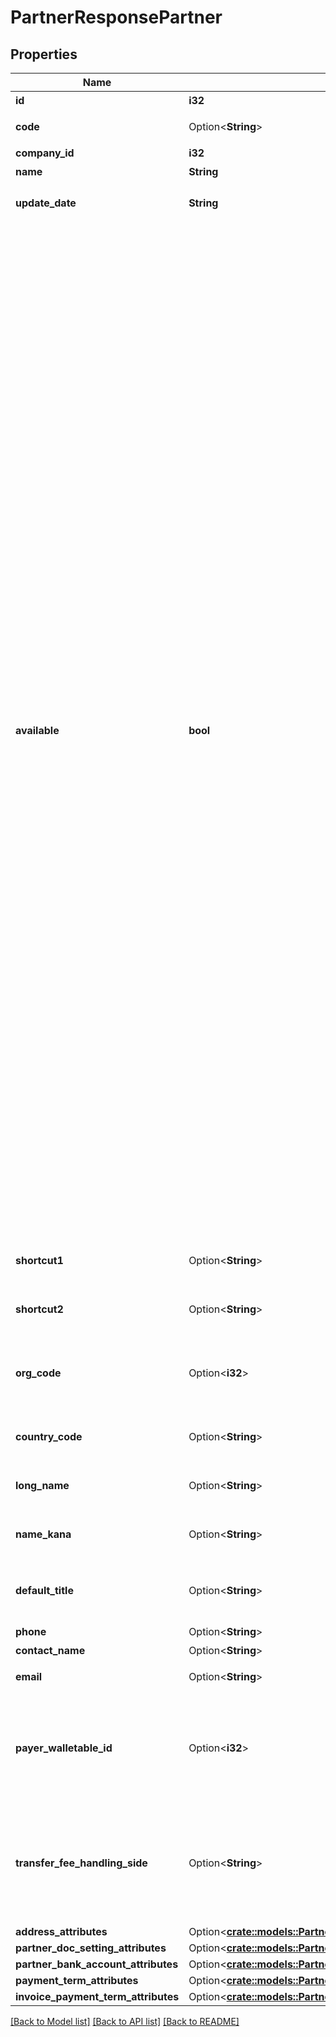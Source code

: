 # PartnerResponsePartner

## Properties

Name | Type | Description | Notes
------------ | ------------- | ------------- | -------------
**id** | **i32** | 取引先ID | 
**code** | Option<**String**> | 取引先コード | 
**company_id** | **i32** | 事業所ID | 
**name** | **String** | 取引先名 | 
**update_date** | **String** | 更新日 (yyyy-mm-dd) | 
**available** | **bool** | 取引先の使用設定（true: 使用する、false: 使用しない） <br> <ul>   <li>     本APIでpartnerを作成した場合はtrueになります。   </li>   <li>     falseにする場合はWeb画面から変更できます。   </li>   <li>     trueの場合、Web画面での取引登録時などに入力候補として表示されます。   </li>   <li>     falseの場合、取引先自体は削除せず、Web画面での取引登録時などに入力候補として表示されません。ただし取引（収入／支出）の作成APIなどでfalseの取引先をパラメータに指定すれば、取引などにfalseの取引先を設定できます。   </li> </ul> | 
**shortcut1** | Option<**String**> | ショートカット1 (255文字以内) | [optional]
**shortcut2** | Option<**String**> | ショートカット2 (255文字以内) | [optional]
**org_code** | Option<**i32**> | 事業所種別（null: 未設定、1: 法人、2: 個人） | [optional]
**country_code** | Option<**String**> | 地域（JP: 国内、ZZ:国外） | [optional]
**long_name** | Option<**String**> | 正式名称（255文字以内） | [optional]
**name_kana** | Option<**String**> | カナ名称（255文字以内） | [optional]
**default_title** | Option<**String**> | 敬称（御中、様、(空白)の3つから選択） | [optional]
**phone** | Option<**String**> | 電話番号 | [optional]
**contact_name** | Option<**String**> | 担当者 氏名 | [optional]
**email** | Option<**String**> | 担当者 メールアドレス | [optional]
**payer_walletable_id** | Option<**i32**> | 振込元口座ID（一括振込ファイル用）:（未設定の場合は、nullです。） | [optional]
**transfer_fee_handling_side** | Option<**String**> | 振込手数料負担（一括振込ファイル用）: (振込元(当方): payer, 振込先(先方): payee) | [optional]
**address_attributes** | Option<[**crate::models::PartnerResponsePartnerAddressAttributes**](partnerResponse_partner_address_attributes.md)> |  | [optional]
**partner_doc_setting_attributes** | Option<[**crate::models::PartnersResponsePartnerDocSettingAttributes**](partnersResponse_partner_doc_setting_attributes.md)> |  | [optional]
**partner_bank_account_attributes** | Option<[**crate::models::PartnersResponsePartnerBankAccountAttributes**](partnersResponse_partner_bank_account_attributes.md)> |  | [optional]
**payment_term_attributes** | Option<[**crate::models::PartnerResponsePartnerPaymentTermAttributes**](partnerResponse_partner_payment_term_attributes.md)> |  | [optional]
**invoice_payment_term_attributes** | Option<[**crate::models::PartnerResponsePartnerPaymentTermAttributes**](partnerResponse_partner_payment_term_attributes.md)> |  | [optional]

[[Back to Model list]](../README.md#documentation-for-models) [[Back to API list]](../README.md#documentation-for-api-endpoints) [[Back to README]](../README.md)


